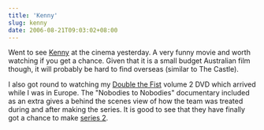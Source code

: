 ```yaml
---
title: 'Kenny'
slug: kenny
date: 2006-08-21T09:03:02+08:00
---
```


Went to see [Kenny](http://www.imdb.com/title/tt0822389/) at the cinema
yesterday. A very funny movie and worth watching if you get a chance.
Given that it is a small budget Australian film though, it will probably
be hard to find overseas (similar to The Castle).

I also got round to watching my [Double the
Fist](http://www.abc.net.au/doublethefist/) volume 2 DVD which arrived
while I was in Europe. The \"Nobodies to Nobodies\" documentary included
as an extra gives a behind the scenes view of how the team was treated
during and after making the series. It is good to see that they have
finally got a chance to make [series 2](http://abc.net.au/jtv/comedy/).
